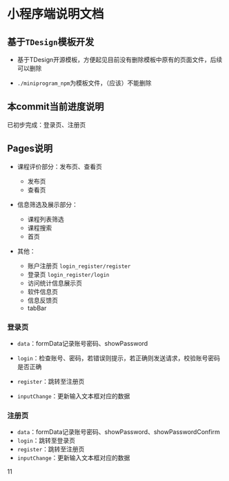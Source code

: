 # 小程序端说明文档

## 基于`TDesign`模板开发

- 基于TDesign开源模板，方便起见目前没有删除模板中原有的页面文件，后续可以删除

- `./miniprogram_npm`为模板文件，（应该）不能删除

## 本commit当前进度说明

已初步完成：登录页、注册页

## Pages说明

- 课程评价部分：发布页、查看页
  - 发布页
  - 查看页

- 信息筛选及展示部分：
  - 课程列表筛选
  - 课程搜索
  - 首页

- 其他：
  - 账户注册页 `login_register/register`
  - 登录页 `login_register/login`
  - 访问统计信息展示页
  - 软件信息页
  - 信息反馈页
  - tabBar

### 登录页

- `data`：formData记录账号密码、showPassword

- `login`：检查账号、密码，若错误则提示，若正确则发送请求，校验账号密码是否正确
- `register`：跳转至注册页
- `inputChange`：更新输入文本框对应的数据

### 注册页

- `data`：formData记录账号密码、showPassword、showPasswordConfirm
- `login`：跳转至登录页
- `register`：跳转至注册页
- `inputChange`：更新输入文本框对应的数据



11

